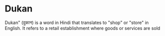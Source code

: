 # Dukan
Dukan" (दुकान) is a word in Hindi that translates to "shop" or "store" in English. It refers to a retail establishment where goods or services are sold
